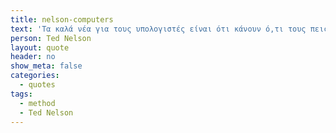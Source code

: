```yaml
---
title: nelson-computers
text: 'Τα καλά νέα για τους υπολογιστές είναι ότι κάνουν ό,τι τους πεις να κάνουν. Τα κακά νέα είναι ότι κάνουν ό,τι τους πεις να κάνουν.'
person: Ted Nelson
layout: quote
header: no
show_meta: false
categories:
  - quotes
tags:
  - method
  - Ted Nelson
---
```

